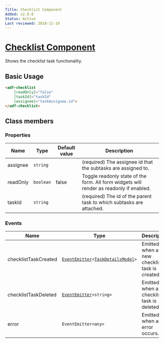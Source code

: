 ```yaml
---
Title: Checklist Component
Added: v2.0.0
Status: Active
Last reviewed: 2018-11-19
---
```


# [Checklist Component](../../../lib/process-services/src/lib/task-list/components/checklist.component.ts "Defined in checklist.component.ts")

Shows the checklist task functionality.

## Basic Usage

```html
<adf-checklist 
    [readOnly]="false" 
    [taskId]="taskId" 
    [assignee]="taskAssignee.id">
</adf-checklist>
```

## Class members

### Properties

| Name | Type | Default value | Description |
| --- | --- | --- | --- |
| assignee | `string` |  | (required) The assignee id that the subtasks are assigned to. |
| readOnly | `boolean` | false | Toggle readonly state of the form. All form widgets will render as readonly if enabled. |
| taskId | `string` |  | (required) The id of the parent task to which subtasks are attached. |

### Events

| Name | Type | Description |
| --- | --- | --- |
| checklistTaskCreated | [`EventEmitter`](https://angular.io/api/core/EventEmitter)`<`[`TaskDetailsModel`](../../../lib/process-services/src/lib/task-list/models/task-details.model.ts)`>` | Emitted when a new checklist task is created. |
| checklistTaskDeleted | [`EventEmitter`](https://angular.io/api/core/EventEmitter)`<string>` | Emitted when a checklist task is deleted. |
| error | `EventEmitter<any>` | Emitted when an error occurs. |
